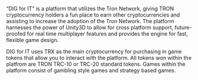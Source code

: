 “DIG for IT” is a platform that utilizes the Tron Network, giving TRON cryptocurrency holders a fun place to earn other cryptocurrencies and assisting to increase the adoption of the Tron Network. The platform harnesses the power of Unity3D to allow for cross platform support, future-proofed for real time multiplayer features and provides the engine for fast, flexible game design.

DIG for IT uses TRX as the main cryptocurrency for purchasing in game tokens that allow you to interact with the platform. All tokens won within the platfrom are TRON TRC-10 or TRC-20 standard tokens. Games within the platform consist of gambling style games and strategy based games. 

